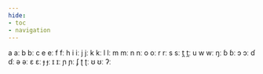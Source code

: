 ```yaml
---
hide:
- toc
- navigation
---
```

a
aː
b
bː
c
e
eː
f
fː
h
i
iː
j
jː
k
kː
l
lː
m
mː
n
nː
o
oː
r
rː
s
sː
t̪
t̪ː
u
w
wː
ŋː
ɓ
ɓː
ɔ
ɔː
ɗ
ɗː
ə
əː
ɛ
ɛː
ɟ
ɟː
ɪ
ɪː
ɲ
ɲː
ʄ
ʈ
ʈː
ʊ
ʊː
ʔː
